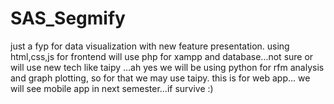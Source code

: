 # SAS_Segmify
just a fyp for data visualization with new feature presentation.
using html,css,js for frontend
will use php for xampp and database...not sure or will use new tech like taipy ...ah yes we will be using python for
rfm analysis and graph plotting, so for that we may use taipy.
this is for web app...
we will see mobile app in next semester...if survive :)
